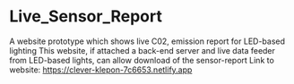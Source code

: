 # Live_Sensor_Report
A website prototype which shows live C02, emission report for LED-based lighting 
This website, if attached a back-end server and live data feeder from LED-based lights, can allow download of the sensor-report
Link to website: https://clever-klepon-7c6653.netlify.app
